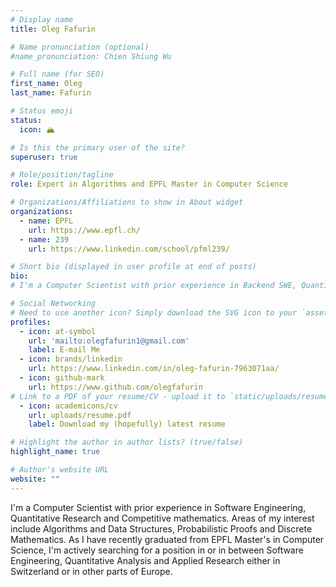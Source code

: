```yaml
---
# Display name
title: Oleg Fafurin

# Name pronunciation (optional)
#name_pronunciation: Chien Shiung Wu

# Full name (for SEO)
first_name: Oleg
last_name: Fafurin

# Status emoji
status:
  icon: 🏔️

# Is this the primary user of the site?
superuser: true

# Role/position/tagline
role: Expert in Algorithms and EPFL Master in Computer Science

# Organizations/Affiliations to show in About widget
organizations:
  - name: EPFL
    url: https://www.epfl.ch/
  - name: 239
    url: https://www.linkedin.com/school/pfml239/

# Short bio (displayed in user profile at end of posts)
bio: 
# I'm a Computer Scientist with prior experience in Backend SWE, Quantitative Research and Competitive mathematics, now approaching the end of my Master in Computer Science at EPFL. Areas of my interest include Algorithms and Data Structures, Probabilistic Proofs and Discrete Mathematics.  

# Social Networking
# Need to use another icon? Simply download the SVG icon to your `assets/media/icons/` folder.
profiles:
  - icon: at-symbol
    url: 'mailto:olegfafurin1@gmail.com'
    label: E-mail Me
  - icon: brands/linkedin
    url: https://www.linkedin.com/in/oleg-fafurin-7963071aa/
  - icon: github-mark
    url: https://www.github.com/olegfafurin
# Link to a PDF of your resume/CV - upload it to `static/uploads/resume.pdf`
  - icon: academicons/cv
    url: uploads/resume.pdf
    label: Download my (hopefully) latest resume

# Highlight the author in author lists? (true/false)
highlight_name: true

# Author's website URL
website: ""
---
```


I'm a Computer Scientist with prior experience in Software Engineering, Quantitative Research and Competitive mathematics. Areas of my interest include Algorithms and Data Structures, Probabilistic Proofs and Discrete Mathematics. As I have recently graduated from EPFL Master's in Computer Science, I'm actively searching for a position in or in between Software Engineering, Quantitative Analysis and Applied Research either in Switzerland or in other parts of Europe.

